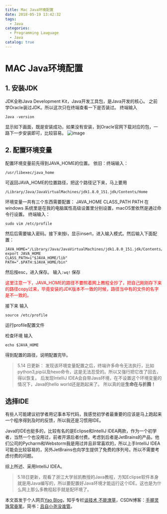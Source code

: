 ```yaml
---
title: Mac Java环境配置
date: 2018-05-19 13:42:32
tags:
  - Java
categories:
  - Programming Lauguage
  - Java
catalog: true
---
```

# MAC Java环境配置

## 1. 安装JDK
JDK全称Java Development Kit，Java开发工具包，是Java开发的核心。
之前学Oracle装过JDK。所以这次只在终端查看一下是否装过。
终端输入

```
Java -version
```

显示如下画面，既是安装成功，如果没有安装，到Oracle官网下载对应的包，一路下一步安装即可，比较容易。
![image](http://upload-images.jianshu.io/upload_images/11400909-e41bcc47495420eb.jpg?imageMogr2/auto-orient/strip%7CimageView2/2/w/1240)


## 2. 配置环境变量
配置环境变量前先得到JAVA_HOME的位置。
依旧：终端输入：

```
/usr/libexec/java_home
```
可返回JAVA_HOME的位置路径，把这个路径记下来，马上要用

```
/Library/Java/JavaVirtualMachines/jdk1.8.0_151.jdk/Contents/Home
```

环境变量一共有三个东西需要配置：
JAVA_HOME
CLASS_PATH
PATH
在windows 系统里是在我的电脑属性高级设置里分别设置，macOS里依然是通过命令行设置。
终端输入：

```
sudo vim /etc/profile
```
然后后需要输入密码。接下来按i，显示insert，进入输入模式。然后输入下面配置：

```
JAVA_HOME="/Library/Java/JavaVirtualMachines/jdk1.8.0_151.jdk/Contents/Home"
export JAVA_HOME
CLASS_PATH=i"$JAVA_HOME/lib"
PATH=".$PATH:$JAVA_HOME/bin"
```
然后按esc，进入保存。
输入```:wq!``` 保存

<font color=red>
这里注意一下，JAVA_HOME的路径不要照着网上教程全抄了，把自己刚刚存下来的路径copy过来，毕竟安装的JDK版本不一致的时候，路径当中有的文件的名字是不一致的。
</font>

接下来 输入

```
source /etc/profile
```
运行profile配置文件

检查环境
输入

```
echo $JAVA_HOME
```
得到配置的路径，说明配置完毕。

> 5.14 日更新：
> 发现该环境变量配置之后，终端许多命令无法执行，比如python3,pip以及hexo命令，这是无法忍受的。所以又强行把它改了回去，得以恢复。
> 后发现IntelliJ IDEA会自带Java环境，在不设置这个环境变量的情况下，Java的hello world还是跑起来了。
> 所以真的是**生命在与折腾！**


## 选择IDE

有些人可能建议初学者用记事本写代码，我感觉初学者最重要的应该是马上跑起来一个程序得到及时的反馈，所以我还是习惯用IDE。

Java的IDE也挺多的，比较有名的是Eclipse和IntelliJ IDEA两款，作为一个初学者，当然一个也没用过，前者开源后者付费。考虑到后者是JetBrains的产品，他们公司的Pycharm和Webstorm我是用过并且非常喜欢的，所以上手IntelliJ IDEA可能会比较容易的，另外JetBrains也向学生提供了免费的序列号。所以不需要考虑付费的问题。

综上所述、采用IntelliJ IDEA。

> 5.18日更新，观看了浙江大学翁凯教授的Java教程，方知Eclipse软件本身就是用Java编写的，所以要配置好Java环境才能运行这个IDE。这也是为什么网上那么多教程起手就是配环境了。


本文首发于个人网页[Yao Blog](http://liyaolife.com)，知乎专栏[谈技术 不能潦草](https://zhuanlan.zhihu.com/c_175317330)，CSDN博客：[手握灵珠常奋笔](https://blog.csdn.net/GeneralLi95)，简书：[且自小尧没谁管](https://www.jianshu.com/u/2ad44a001d34)。

